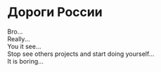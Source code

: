 # Дороги России
Bro...</br>
Really...</br>
You it see...</br>
Stop see others projects and start doing yourself...</br>
It is boring...
